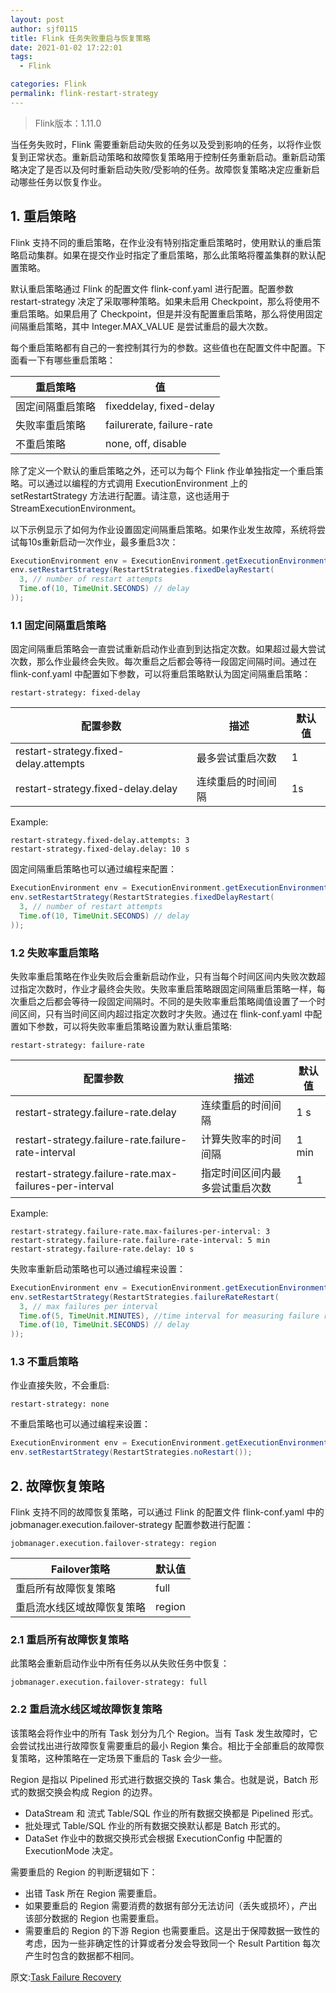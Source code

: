 ```yaml
---
layout: post
author: sjf0115
title: Flink 任务失败重启与恢复策略
date: 2021-01-02 17:22:01
tags:
  - Flink

categories: Flink
permalink: flink-restart-strategy
---
```


> Flink版本：1.11.0

当任务失败时，Flink 需要重新启动失败的任务以及受到影响的任务，以将作业恢复到正常状态。重新启动策略和故障恢复策略用于控制任务重新启动。重新启动策略决定了是否以及何时重新启动失败/受影响的任务。故障恢复策略决定应重新启动哪些任务以恢复作业。

## 1. 重启策略

Flink 支持不同的重启策略，在作业没有特别指定重启策略时，使用默认的重启策略启动集群。如果在提交作业时指定了重启策略，那么此策略将覆盖集群的默认配置策略。

默认重启策略通过 Flink 的配置文件 flink-conf.yaml 进行配置。配置参数 restart-strategy 决定了采取哪种策略。如果未启用 Checkpoint，那么将使用不重启策略。如果启用了 Checkpoint，但是并没有配置重启策略，那么将使用固定间隔重启策略，其中 Integer.MAX_VALUE 是尝试重启的最大次数。

每个重启策略都有自己的一套控制其行为的参数。这些值也在配置文件中配置。下面看一下有哪些重启策略：

重启策略|值
---|---
固定间隔重启策略| fixeddelay, fixed-delay
失败率重启策略| failurerate, failure-rate
不重启策略| none, off, disable

除了定义一个默认的重启策略之外，还可以为每个 Flink 作业单独指定一个重启策略。可以通过以编程的方式调用 ExecutionEnvironment 上的 setRestartStrategy 方法进行配置。请注意，这也适用于 StreamExecutionEnvironment。

以下示例显示了如何为作业设置固定间隔重启策略。如果作业发生故障，系统将尝试每10s重新启动一次作业，最多重启3次：
```java
ExecutionEnvironment env = ExecutionEnvironment.getExecutionEnvironment();
env.setRestartStrategy(RestartStrategies.fixedDelayRestart(
  3, // number of restart attempts
  Time.of(10, TimeUnit.SECONDS) // delay
));
```

### 1.1 固定间隔重启策略

固定间隔重启策略会一直尝试重新启动作业直到到达指定次数。如果超过最大尝试次数，那么作业最终会失败。每次重启之后都会等待一段固定间隔时间。通过在 flink-conf.yaml 中配置如下参数，可以将重启策略默认为固定间隔重启策略：
```
restart-strategy: fixed-delay
```

配置参数|描述|默认值
---|---|---
restart-strategy.fixed-delay.attempts| 最多尝试重启次数 | 1
restart-strategy.fixed-delay.delay | 连续重启的时间间隔 | 1s

Example:
```
restart-strategy.fixed-delay.attempts: 3
restart-strategy.fixed-delay.delay: 10 s
```

固定间隔重启策略也可以通过编程来配置：
```Java
ExecutionEnvironment env = ExecutionEnvironment.getExecutionEnvironment();
env.setRestartStrategy(RestartStrategies.fixedDelayRestart(
  3, // number of restart attempts
  Time.of(10, TimeUnit.SECONDS) // delay
));
```

### 1.2 失败率重启策略

失败率重启策略在作业失败后会重新启动作业，只有当每个时间区间内失败次数超过指定次数时，作业才最终会失败。失败率重启策略跟固定间隔重启策略一样，每次重启之后都会等待一段固定间隔时。不同的是失败率重启策略阈值设置了一个时间区间，只有当时间区间内超过指定次数时才失败。通过在 flink-conf.yaml 中配置如下参数，可以将失败率重启策略设置为默认重启策略:
```
restart-strategy: failure-rate
```

配置参数|描述|默认值
---|---|---
restart-strategy.failure-rate.delay | 连续重启的时间间隔 | 1 s
restart-strategy.failure-rate.failure-rate-interval | 计算失败率的时间间隔 | 1 min
restart-strategy.failure-rate.max-failures-per-interval | 指定时间区间内最多尝试重启次数 | 1

Example:
```
restart-strategy.failure-rate.max-failures-per-interval: 3
restart-strategy.failure-rate.failure-rate-interval: 5 min
restart-strategy.failure-rate.delay: 10 s
```
失败率重新启动策略也可以通过编程来设置：
```java
ExecutionEnvironment env = ExecutionEnvironment.getExecutionEnvironment();
env.setRestartStrategy(RestartStrategies.failureRateRestart(
  3, // max failures per interval
  Time.of(5, TimeUnit.MINUTES), //time interval for measuring failure rate
  Time.of(10, TimeUnit.SECONDS) // delay
));
```

### 1.3 不重启策略

作业直接失败，不会重启:
```
restart-strategy: none
```

不重启策略也可以通过编程来设置：
```java
ExecutionEnvironment env = ExecutionEnvironment.getExecutionEnvironment();
env.setRestartStrategy(RestartStrategies.noRestart());
```

## 2. 故障恢复策略

Flink 支持不同的故障恢复策略，可以通过 Flink 的配置文件 flink-conf.yaml 中的 jobmanager.execution.failover-strategy 配置参数进行配置：
```
jobmanager.execution.failover-strategy: region
```

Failover策略 | 默认值
---|---
重启所有故障恢复策略 | full
重启流水线区域故障恢复策略 | region

### 2.1 重启所有故障恢复策略

此策略会重新启动作业中所有任务以从失败任务中恢复：
```
jobmanager.execution.failover-strategy: full
```

### 2.2 重启流水线区域故障恢复策略

该策略会将作业中的所有 Task 划分为几个 Region。当有 Task 发生故障时，它会尝试找出进行故障恢复需要重启的最小 Region 集合。相比于全部重启的故障恢复策略，这种策略在一定场景下重启的 Task 会少一些。

Region 是指以 Pipelined 形式进行数据交换的 Task 集合。也就是说，Batch 形式的数据交换会构成 Region 的边界。
- DataStream 和 流式 Table/SQL 作业的所有数据交换都是 Pipelined 形式。
- 批处理式 Table/SQL 作业的所有数据交换默认都是 Batch 形式的。
- DataSet 作业中的数据交换形式会根据 ExecutionConfig 中配置的 ExecutionMode 决定。

需要重启的 Region 的判断逻辑如下：
- 出错 Task 所在 Region 需要重启。
- 如果要重启的 Region 需要消费的数据有部分无法访问（丢失或损坏），产出该部分数据的 Region 也需要重启。
- 需要重启的 Region 的下游 Region 也需要重启。这是出于保障数据一致性的考虑，因为一些非确定性的计算或者分发会导致同一个 Result Partition 每次产生时包含的数据都不相同。

原文:[Task Failure Recovery](https://ci.apache.org/projects/flink/flink-docs-release-1.11/dev/task_failure_recovery.html)
